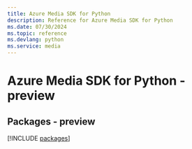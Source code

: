 ```yaml
---
title: Azure Media SDK for Python
description: Reference for Azure Media SDK for Python
ms.date: 07/30/2024
ms.topic: reference
ms.devlang: python
ms.service: media
---
```

# Azure Media SDK for Python - preview
## Packages - preview
[!INCLUDE [packages](media-index.md)]
